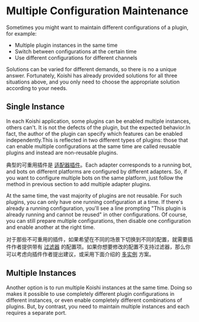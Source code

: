 # Multiple Configuration Maintenance

Sometimes you might want to maintain different configurations of a plugin, for example:

- Multiple plugin instances in the same time
- Switch between configurations at the certain time
- Use different configurations for different channels

Solutions can be varied for different demands, so there is no a unique answer. Fortunately, Koishi has already provided solutions for all three situations above, and you only need to choose the appropriate solution according to your needs.

## Single Instance

In each Koishi application, some plugins can be enabled multiple instances, others can't. It is not the defects of the plugin, but the expected behavior.In fact, the author of the plugin can specify which features can be enabled independently.This is reflected in two different types of plugins: those that can enable multiple configurations at the same time are called reusable plugins and instead are non-reusable plugins.

典型的可重用插件是 [适配器插件](../usage/adapter.md)。Each adapter corresponds to a running bot, and bots on different platforms are configured by different adapters. So, if you want to configure multiple bots on the same platform, just follow the method in previous section to add multiple adapter plugins.

At the same time, the vast majority of plugins are not reusable. For such plugins, you can only have one running configuration at a time. If there's already a running configuration, you'll see a line prompting "This plugin is already running and cannot be reused" in other configurations. Of course, you can still prepare multiple configurations, then disable one configuration and enable another at the right time.

对于那些不可重用的插件，如果希望在不同的场景下切换到不同的配置，就需要插件作者提供带有 [过滤器](../usage/customize.md#过滤器) 的配置项。如果你想要修改的配置不支持过滤器，那么你可以考虑向插件作者提出建议，或采用下面介绍的 [多实例](#多实例) 方案。

## Multiple Instances

Another option is to run multiple Koishi instances at the same time. Doing so makes it possible to use completely different plugin configurations in different instances, or even enable completely different combinations of plugins. But, by contrast, you need to maintain multiple instances and each requires a separate port.
